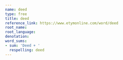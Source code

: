 ```yaml
---
name: deed
type: free
title: deed
reference_link: https://www.etymonline.com/word/deed
root_name: 
root_language: 
denotation: 
word_sums:
- sum: 'Deed + '
  respelling: deed
---
```

